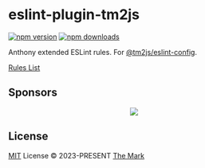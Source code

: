 # eslint-plugin-tm2js

[![npm version][npm-version-src]][npm-version-href]
[![npm downloads][npm-downloads-src]][npm-downloads-href]

Anthony extended ESLint rules. For [@tm2js/eslint-config](https://github.com/js-mark/eslint-config).

[Rules List](./src/rules)

## Sponsors

<p align="center">
  <a href="https://cdn.jsdelivr.net/gh/tm2js/static/sponsors.svg">
    <img src='https://cdn.jsdelivr.net/gh/tm2js/static/sponsors.svg'/>
  </a>
</p>

## License

[MIT](./LICENSE) License © 2023-PRESENT [The Mark](https://github.com/js-mark)

<!-- Badges -->

[npm-version-src]: https://img.shields.io/npm/v/eslint-plugin-tm2js?style=flat&colorA=080f12&colorB=1fa669
[npm-version-href]: https://npmjs.com/package/eslint-plugin-tm2js
[npm-downloads-src]: https://img.shields.io/npm/dm/eslint-plugin-tm2js?style=flat&colorA=080f12&colorB=1fa669
[npm-downloads-href]: https://npmjs.com/package/eslint-plugin-tm2js
